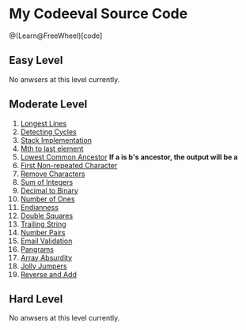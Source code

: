 # My Codeeval Source Code

@(Learn@FreeWheel)[code]

## Easy Level

No anwsers at this level currently.

##  Moderate Level

1. [Longest Lines](https://github.com/MrHuxu/codeeval/blob/master/moderate/01_longest_lines.js)
2. [Detecting Cycles](https://github.com/MrHuxu/codeeval/blob/master/moderate/02_detecting_cycles.js)
3. [Stack Implementation](https://github.com/MrHuxu/codeeval/blob/master/moderate/03_stack_implementation.js)
4. [Mth to last element](https://github.com/MrHuxu/codeeval/blob/master/moderate/04_mth_to_last_element.js)
5. [Lowest Common Ancestor](https://github.com/MrHuxu/codeeval/blob/master/moderate/05_lowest_common_ancestor.js) **If a is b's ancestor, the output will be a**
6. [First Non-repeated Character](https://github.com/MrHuxu/codeeval/blob/master/moderate/06_first_non_repeated_character.js)
7. [Remove Characters](https://github.com/MrHuxu/codeeval/blob/master/moderate/07_remove_characters.js)
8. [Sum of Integers](https://github.com/MrHuxu/codeeval/blob/master/moderate/08_sum_of_integers.js)
9. [Decimal to Binary](https://github.com/MrHuxu/codeeval/blob/master/moderate/09_decimal_to_binary.js)
10. [Number of Ones](https://github.com/MrHuxu/codeeval/blob/master/moderate/10_number_of_ones.js)
11. [Endianness](https://github.com/MrHuxu/codeeval/blob/master/moderate/11_endianness.js)
12. [Double Squares](https://github.com/MrHuxu/codeeval/blob/master/moderate/12_double_squares.js)
13. [Trailing String](https://github.com/MrHuxu/codeeval/blob/master/moderate/13_trailing_string.js)
14. [Number Pairs](https://github.com/MrHuxu/codeeval/blob/master/moderate/14_number_pairs.js)
15. [Email Validation](https://github.com/MrHuxu/codeeval/blob/master/moderate/15_email_validation.js)
16. [Pangrams](https://github.com/MrHuxu/codeeval/blob/master/moderate/16_pangrams.js)
17. [Array Absurdity](https://github.com/MrHuxu/codeeval/blob/master/moderate/17_array_absurdity.js)
18. [Jolly Jumpers](https://github.com/MrHuxu/codeeval/blob/master/moderate/18_jolly_jumpers.js)
19. [Reverse and Add](https://github.com/MrHuxu/codeeval/blob/master/moderate/18_reverse_and_add.js)

## Hard Level

No anwsers at this level currently.
